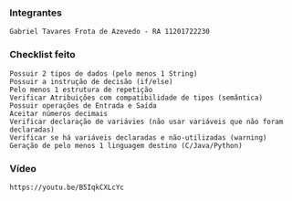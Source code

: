### Integrantes
	Gabriel Tavares Frota de Azevedo - RA 11201722230

### Checklist feito
	Possuir 2 tipos de dados (pelo menos 1 String) 	
	Possuir a instrução de decisão (if/else)	
	Pelo menos 1 estrutura de repetição	
	Verificar Atribuições com compatibilidade de tipos (semântica) 	
	Possuir operações de Entrada e Saída	
	Aceitar números decimais 	
	Verificar declaração de variávies (não usar variáveis que não foram declaradas)	
	Verificar se há variáveis declaradas e não-utilizadas (warning)	
	Geração de pelo menos 1 linguagem destino (C/Java/Python)

### Vídeo
	https://youtu.be/B5IqkCXLcYc
